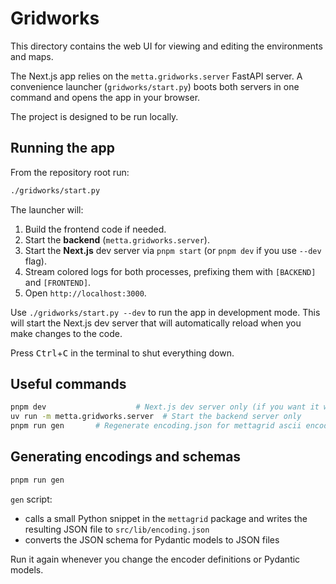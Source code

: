 # Gridworks

This directory contains the web UI for viewing and editing the environments and maps.

The Next.js app relies on the `metta.gridworks.server` FastAPI server. A convenience launcher (`gridworks/start.py`) boots both servers in one command and opens the app in your browser.

The project is designed to be run locally.

## Running the app

From the repository root run:

```bash
./gridworks/start.py
```

The launcher will:

1. Build the frontend code if needed.
2. Start the **backend** (`metta.gridworks.server`).
3. Start the **Next.js** dev server via `pnpm start` (or `pnpm dev` if you use `--dev` flag).
4. Stream colored logs for both processes, prefixing them with `[BACKEND]` and `[FRONTEND]`.
5. Open `http://localhost:3000`.

Use `./gridworks/start.py --dev` to run the app in development mode. This will start the Next.js dev server that will automatically reload when you make changes to the code.

Press <kbd>Ctrl</kbd>+<kbd>C</kbd> in the terminal to shut everything down.

## Useful commands

```bash
pnpm dev                    # Next.js dev server only (if you want it without the backend)
uv run -m metta.gridworks.server  # Start the backend server only
pnpm run gen       # Regenerate encoding.json for mettagrid ascii encoding and JSON schema for Pydantic models
```

## Generating encodings and schemas

```bash
pnpm run gen
```

`gen` script:

- calls a small Python snippet in the `mettagrid` package and writes the resulting JSON file to `src/lib/encoding.json`
- converts the JSON schema for Pydantic models to JSON files

Run it again whenever you change the encoder definitions or Pydantic models.
